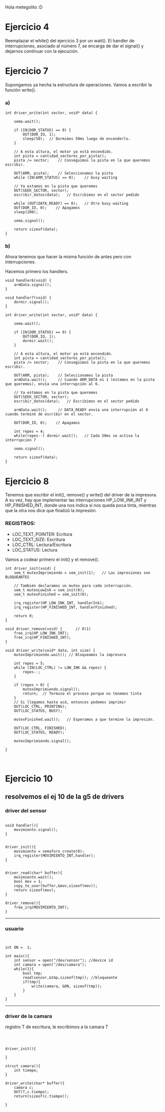 Hola metegolito
:D

# Ejercicio 4
Reemplazar el while() del ejercicio 3 por un wait(). El handler de interrupciones, asociado al número 7, se encarga de dar el signal() y dejarnos continuar con la ejecución.

# Ejercicio 7
Supongamos ya hecha la estructura de operaciones. Vamos a escribir la función write().

### a)
```
int driver_write(int sector, void* data) {

    sema.wait();

    if (IN(DOR_STATUS) == 0) {
        OUT(DOR_IO, 1);
        sleep(50);  // Dormimos 50ms luego de encenderlo.
    }

    // A esta altura, el motor ya está encendido.
    int pista = cantidad_sectores_por_pista();
    pista /= sector;    // Conseguimos la pista en la que queremos escribir.

    OUT(ARM, pista);    // Seleccionamos la pista
    while (IN(ARM_STATUS) == 0);    // busy waiting

    // Ya estamos en la pista que queremos
    OUT(SEEK_SECTOR, sector);
    escribir_datos(data);   // Escribimos en el sector pedido

    while (OUT(DATA_READY) == 0);   // Otro busy waiting
    OUT(DOR_IO, 0);    // Apagamos
    sleep(200);

    sema.signal();

    return sizeof(data);
}
```

### b)
Ahora tenemos que hacer la misma función de antes pero con interrupciones.

Hacemos primero los handlers.

```
void handler6(void) {
    armData.signal();
}

void handler7(void) {
    dormir.signal();
}

int driver_write(int sector, void* data) {

    sema.wait();

    if (IN(DOR_STATUS) == 0) {
        OUT(DOR_IO, 1);
        dormir.wait();
    }

    // A esta altura, el motor ya está encendido.
    int pista = cantidad_sectores_por_pista();
    pista /= sector;    // Conseguimos la pista en la que queremos escribir.

    OUT(ARM, pista);    // Seleccionamos la pista
    armData.wait();     // Cuando ARM_DATA es 1 (estamos en la pista que queremos), envía una interrupción al 6.

    // Ya estamos en la pista que queremos
    OUT(SEEK_SECTOR, sector);
    escribir_datos(data);   // Escribimos en el sector pedido

    armData.wait();     // DATA_READY envía una interrupción al 6 cuando terminó de escribir en el sector.

    OUT(DOR_IO, 0);    // Apagamos
    
    int repes = 4;
    while(repes--) dormir.wait();   // Cada 50ms se activa la interrupción 7

    sema.signal();

    return sizeof(data);
}
```

# Ejercicio 8

Tenemos que escribir el init(), remove() y write() del driver de la impresora. A su vez, hay que implementar las interrupciones HP_LOW_INK_INT y HP_FINISHED_INT, donde una nos indica si nos queda poca tinta, mientras que la otra nos dice que finalizó la impresión.

### REGISTROS:
- LOC_TEXT_POINTER: Ecritura
- LOC_TEXT_SIZE: Escritura
- LOC_CTRL: Lectura/Escritura
- LOC_STATUS: Lectura

Vamos a codear primero el init() y el remove().

```
int driver_init(void) {
    sem_t mutexImprimiendo = sem_init(1);   // Las impresiones son BLOQUEANTES

    // También declaramos un mutex para cada interrupción.
    sem_t mutexLowInk = sem_init(0);
    sem_t mutexFinished = sem_init(0);

    irq_register(HP_LOW_INK_INT, handlerInk);
    irq_register(HP_FINISHED_INT, handlerFinished);

    return 0;
}

void driver_remove(void) {      // O(1)
    free_irq(HP_LOW_INK_INT);
    free_irq(HP_FINISHED_INT);
}

void driver_write(void* data, int size) {
    mutexImprimiendo.wait(); // Bloqueamos la impresora

    int repes = 5;
    while (IN(LOC_CTRL) != LOW_INK && repes) {
        repes--;
    }

    if (repes > 0) {
        mutexImprimiendo.signal();
        return;  // Termina el proceso porque no tenemos tinta
    } 
    // Si llegamos hasta acá, entonces podemos imprimir
    OUT(LOC_CTRL, PRINTING);
    OUT(LOC_STATUS, BUSY);

    mutexFinished.wait();   // Esperamos a que termine la impresión.

    OUT(LOC_CTRL, FINISHED);
    OUT(LOC_STATUS, READY);

    mutexImprimiendo.signal();

}
```

<br>

# Ejercicio 10

## resolvemos el ej 10 de la g5 de drivers 

### driver del sensor 

```

void handler(){
    movimiento.signal();
}


driver_init(){
    movimiento = semaforo_create(0);
    irq_register(MOVIMIENTO_INT,handler);   
}


driver_read(char* buffer){
    movimiento.wait(); 
    bool mov = 1; 
    copy_to_user(buffer,&mov,sizeof(mov));
    return sizeof(mov);
}

driver_remove(){
    free_irq(MOVIMIENTO_INT);
}

```

<hr>

### usuario 

```


int ON =  1; 

int main(){
    int sensor = open("/dev/sensor"); //device id 
    int camara = open("/dev/camara"); 
    while(1){
        bool tmp; 
        read(sensor,&tmp,sizeof(tmp)); //bloqueante
        if(tmp){
            write(camara, &ON, sizeof(tmp));
        }
    }
}
```


<hr>






### driver de la camara 

registro T de escritura, le escribimos a la camara T 

```



driver_init(){
    
}

struct camara(){
    int tiempo; 
}

driver_write(char* buffer){
    camara c;
    OUT(T,c.tiempo);
    return(sizeof(c.tiempo));
    
}


```